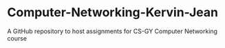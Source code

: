 # Computer-Networking-Kervin-Jean
A GitHub repository to host assignments for CS-GY Computer Networking course 
